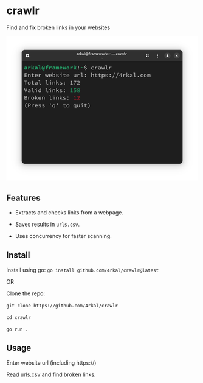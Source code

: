 # crawlr
Find and fix broken links in your websites

![Screenshot](./img.png)



## Features

- Extracts and checks links from a webpage.

- Saves results in `urls.csv`.

- Uses concurrency for faster scanning.

## Install

Install using go: `go install github.com/4rkal/crawlr@latest`

OR

Clone the repo:

`git clone https://github.com/4rkal/crawlr`

`cd crawlr`

`go run .`

## Usage



Enter website url (including https://)

Read urls.csv and find broken links.
